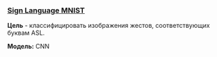 ### [Sign Language MNIST](https://www.kaggle.com/datasets/datamunge/sign-language-mnist?select=amer_sign3.png)

__Цель__ - классифицировать изображения жестов, соответствующих буквам ASL.

__Модель:__ CNN

